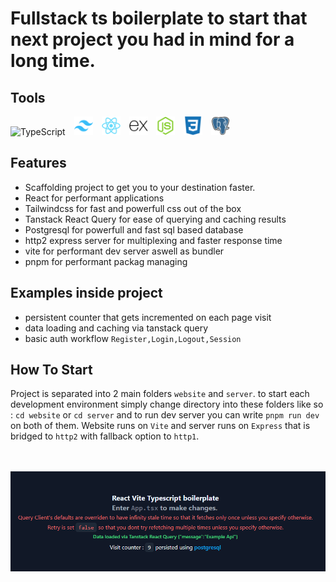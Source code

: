 # Fullstack ts boilerplate to start that next project you had in mind for a long time.

## Tools

<section align="left">
<img alt="TypeScript" width="30px" style="padding-right:10px;" src="https://cdn.jsdelivr.net/gh/devicons/devicon/icons/typescript/typescript-plain.svg" />
<img alt="TypeScript" width="30px" style="padding-right:10px;" src="https://raw.githubusercontent.com/devicons/devicon/master/icons/tailwindcss/tailwindcss-plain.svg" />
<img alt="React" width="30px" style="padding-right:10px;" src="https://raw.githubusercontent.com/devicons/devicon/master/icons/react/react-original.svg" />
<img alt="Express" width="30px" style="padding-right:10px;" src="https://raw.githubusercontent.com/devicons/devicon/master/icons/express/express-original.svg" />
<img alt="Node" width="30px" style="padding-right:10px;" src="https://raw.githubusercontent.com/devicons/devicon/master/icons/nodejs/nodejs-plain.svg" />
<img alt="Css" width="30px" style="padding-right:10px;" src="https://raw.githubusercontent.com/devicons/devicon/master/icons/css3/css3-plain.svg" />
<img alt="Postgresql" width="30px" style="padding-right:10px;" src="https://raw.githubusercontent.com/devicons/devicon/master/icons/postgresql/postgresql-original.svg" />

</section>

## Features

- Scaffolding project to get you to your destination faster.
- React for performant applications
- Tailwindcss for fast and powerfull css out of the box
- Tanstack React Query for ease of querying and caching results
- Postgresql for powerfull and fast sql based database
- http2 express server for multiplexing and faster response time
- vite for performant dev server aswell as bundler
- pnpm for performant packag managing

## Examples inside project

- persistent counter that gets incremented on each page visit
- data loading and caching via tanstack query
- basic auth workflow `Register,Login,Logout,Session`

## How To Start

Project is separated into 2 main folders `website` and `server`.
to start each development environment simply change directory into these folders
like so : `cd website` or `cd server` and to run dev server you can write `pnpm run dev` on both of them.
Website runs on `Vite` and server runs on `Express` that is bridged to `http2` with fallback option to `http1`.<br/><br/><br/>

<img src="./website/public/images/boilerplate.png"/>
